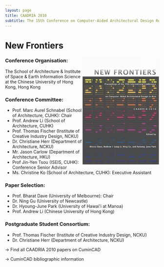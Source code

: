 ```yaml
---
layout: page
title: CAADRIA 2010
subtitle: The 15th Conference on Computer-Aided Architectural Design Research in Asia
---
```


# New Frontiers

<img src="./caadria_cover_2010.jpg" width="250" align="right" />

### Conference Organisation:
The School of Architecture & Institute of Space & Earth Information Science at the Chinese University of Hong Kong, Hong Kong

### Conference Committee:
* Prof. Marc Aurel Schnabel (School of Architecture, CUHK): Chair
* Prof. Andrew Li (School of Architecture, CUHK)
* Prof. Thomas Fischer (Institute of Creative Industry Design, NCKU)
* Dr. Christiane Herr (Department of Architecture, NCKU)
* Mr. Jason Carlow (Department of Architecture, HKU)
* Prof Jin-Yen Tsou (ISEIS, CUHK): Conference Senior Advisor
* Ms. Christine Ko (School of Architecture, CUHK): Executive Assistant

### Paper Selection:
* Prof. Bharat Dave (University of Melbourne): Chair
* Dr. Ning Gu (University of Newcastle)
* Dr. Hyoung-June Park (University of Hawai'i at Manoa)
* Prof. Andrew Li (Chinese University of Hong Kong)

### Postgraduate Student Consortium:
* Prof. Thomas Fischer (Institute of Creative Industry Design, NCKU)
* Dr. Christiane Herr (Department of Architecture, NCKU)

&rarr; Find all CAADRIA 2010 papers on CuminCAD

&rarr; CuminCAD bibliographic information
